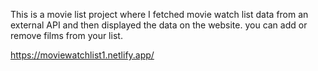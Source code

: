 This is a movie list project where I fetched movie watch list data from an external API and then displayed the data on the website. you can add or remove films from your list.                                                 
    
https://moviewatchlist1.netlify.app/     
 
